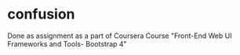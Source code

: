 # confusion
Done as assignment as a part of Coursera Course "Front-End Web UI Frameworks and Tools- Bootstrap 4" 
